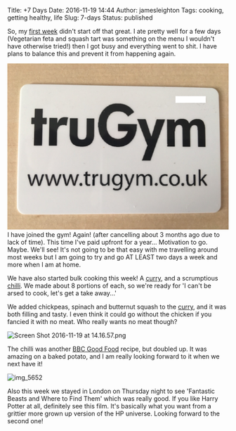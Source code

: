 Title: +7 Days
Date: 2016-11-19 14:44
Author: jamesleighton
Tags: cooking, getting healthy, life
Slug: 7-days
Status: published

So, my [first week](http://jamesleighton.com/2016/11/13/90-days/) didn't start off that great. I ate pretty well for a few days (Vegetarian feta and squash tart was something on the menu I wouldn't have otherwise tried!) then I got busy and everything went to shit. I have plans to balance this and prevent it from happening again.

![unadjustednonraw\_thumb\_714](images/unadjustednonraw_thumb_714.png)
I have joined the gym! Again! (after cancelling about 3 months ago due to lack of time). This time I've paid upfront for a year... Motivation to go. Maybe. We'll see! It's not going to be that easy with me travelling around most weeks but I am going to try and go AT LEAST two days a week and more when I am at home.

<!--more-->

We have also started bulk cooking this week! A [curry](http://www.bbcgoodfood.com/recipes/12798/chicken-tikka-masala), and a scrumptious [chilli](http://www.bbcgoodfood.com/recipes/3228/chilli-con-carne). We made about 8 portions of each, so we're ready for 'I can't be arsed to cook, let's get a take away...'

We added chickpeas, spinach and butternut squash to the [curry](http://www.bbcgoodfood.com/recipes/12798/chicken-tikka-masala), and it was both filling and tasty. I even think it could go without the chicken if you fancied it with no meat. Who really wants no meat though?

![Screen Shot 2016-11-19 at 14.16.57.png](images/screen-shot-2016-11-19-at-14-16-57.png)

The chilli was another [BBC Good Food](http://www.bbcgoodfood.com/recipes/3228/chilli-con-carne) recipe, but doubled up. It was amazing on a baked potato, and I am really looking forward to it when we next have it!

![img\_5652](images/img_5652.jpg)

Also this week we stayed in London on Thursday night to see 'Fantastic Beasts and Where to Find Them' which was really good. If you like Harry Potter at all, definitely see this film. It's basically what you want from a grittier more grown up version of the HP universe. Looking forward to the second one!
